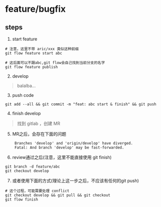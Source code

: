 # feature/bugfix


## steps
1. start feature
  ```shell
  # 注意，这里不带 aric/xxx 类似这种前缀
  git flow feature start abc

  # 这后面可以不跟abc,git flow会自己找到当前分支的名字
  git flow feature publish
  ```

2. develop
  > balalba...

3. push code
  ```shell
  git add --all && git commit -m "feat: abc start & finish" && git push
  ```

4. finish develop
  > 找到 gitlab ，创建 MR

5. MR之后，会存在下面的问题
   ~~~
    Branches 'develop' and 'origin/develop' have diverged.
    Fatal: And branch 'develop' may be fast-forwarded.
   ~~~

6. review通过之后(注意，这里不能直接使用 git finish)
  ```shell
  git branch -d feature/abc
  git checkout develop
  ```

7. 或者使用下面的方式(理论上这一步之后，不应该有任何的git push)
  ```shell
  # 这个过程，可能需要处理 conflict
  git checkout develop && git pull && git checkout
  git flow finish
  ```
